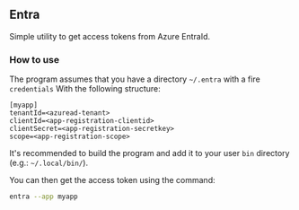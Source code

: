 ## Entra

Simple utility to get access tokens from Azure EntraId.  

### How to use

The program assumes that you have a directory `~/.entra` with a fire `credentials` 
With the following structure:  
```
[myapp]
tenantId=<azuread-tenant>
clientId=<app-registration-clientid>
clientSecret=<app-registration-secretkey>
scope=<app-registration-scope>
```

It's recommended to build the program and add it to your user `bin` directory (e.g.: `~/.local/bin/`).  

You can then get the access token using the command:  
```sh
entra --app myapp
```

